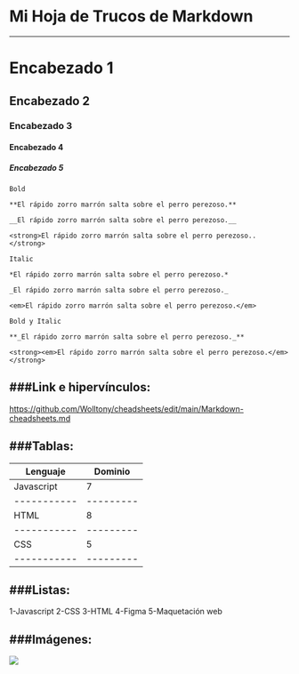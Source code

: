 # Mi Hoja de Trucos de Markdown 
---------------------------------------------------------
# Encabezado 1
## Encabezado 2
### Encabezado 3
#### Encabezado 4
##### Encabezado 5

```
Bold

**El rápido zorro marrón salta sobre el perro perezoso.**

__El rápido zorro marrón salta sobre el perro perezoso.__

<strong>El rápido zorro marrón salta sobre el perro perezoso..</strong>

Italic

*El rápido zorro marrón salta sobre el perro perezoso.*

_El rápido zorro marrón salta sobre el perro perezoso._

<em>El rápido zorro marrón salta sobre el perro perezoso.</em>

Bold y Italic

**_El rápido zorro marrón salta sobre el perro perezoso._**

<strong><em>El rápido zorro marrón salta sobre el perro perezoso.</em></strong>
```

###Link e hipervínculos:
----------------------------------------------------------------------------
<https://github.com/Wolltony/cheadsheets/edit/main/Markdown-cheadsheets.md>

###Tablas:
----------------------------------------------------------------------------
|  Lenguaje | Dominio |
|-----------|---------|
|Javascript |    7    |
|-----------|---------|
|    HTML   |    8    |
|-----------|---------|
|    CSS    |    5    |
|-----------|---------|

###Listas: 
----------------------------------------------------------------------------
1-Javascript
2-CSS
3-HTML
4-Figma
5-Maquetación web

###Imágenes: 
---------------------------------------------------------------------------
![](https://ichef.bbci.co.uk/news/640/amz/worldservice/live/assets/images/2015/06/12/150612173542_mascota_promo_624x351_thinkstock.jpg)
